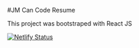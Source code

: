 #JM Can Code Resume

This project was bootstraped with React JS

[![Netlify Status](https://api.netlify.com/api/v1/badges/9877c248-27e9-45a2-8602-b4b37dac8e70/deploy-status)](https://app.netlify.com/sites/jmnarvaez/deploys)
